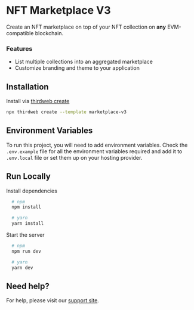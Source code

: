 # NFT Marketplace V3

Create an NFT marketplace on top of your NFT collection on **any** EVM-compatible blockchain.

### Features

- List multiple collections into an aggregated marketplace
- Customize branding and theme to your application

## Installation

Install via [thirdweb create](https://portal.thirdweb.com/cli/create)

```bash
npx thirdweb create --template marketplace-v3
```

## Environment Variables

To run this project, you will need to add environment variables. Check the `.env.example` file for all the environment variables required and add it to `.env.local` file or set them up on your hosting provider.

## Run Locally

Install dependencies

```bash
  # npm
  npm install

  # yarn
  yarn install
```

Start the server

```bash
  # npm
  npm run dev

  # yarn
  yarn dev
```


## Need help?

For help, please visit our [support site](https://support.thirdweb.com).
